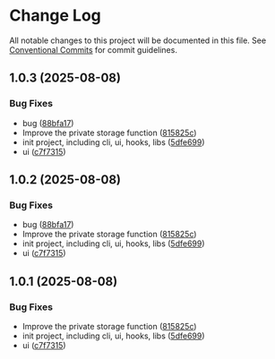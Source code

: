 # Change Log

All notable changes to this project will be documented in this file.
See [Conventional Commits](https://conventionalcommits.org) for commit guidelines.

## 1.0.3 (2025-08-08)


### Bug Fixes

* bug ([88bfa17](https://github.com/a-fan-l/mystics/commit/88bfa176db4424afc79a8a5f2106af67192752b6))
* Improve the private storage function ([815825c](https://github.com/a-fan-l/mystics/commit/815825ce3b2f19f92dc9221cf76c5db851b57a3c))
* init project, including cli, ui, hooks, libs ([5dfe699](https://github.com/a-fan-l/mystics/commit/5dfe699b143c3d0776624cef7df354e917376096))
* ui ([c7f7315](https://github.com/a-fan-l/mystics/commit/c7f7315807bffdb8d7bcbab526bc1d2c296350fe))





## 1.0.2 (2025-08-08)


### Bug Fixes

* bug ([88bfa17](https://github.com/a-fan-l/mystics/commit/88bfa176db4424afc79a8a5f2106af67192752b6))
* Improve the private storage function ([815825c](https://github.com/a-fan-l/mystics/commit/815825ce3b2f19f92dc9221cf76c5db851b57a3c))
* init project, including cli, ui, hooks, libs ([5dfe699](https://github.com/a-fan-l/mystics/commit/5dfe699b143c3d0776624cef7df354e917376096))
* ui ([c7f7315](https://github.com/a-fan-l/mystics/commit/c7f7315807bffdb8d7bcbab526bc1d2c296350fe))





## 1.0.1 (2025-08-08)


### Bug Fixes

* Improve the private storage function ([815825c](https://github.com/a-fan-l/mystics/commit/815825ce3b2f19f92dc9221cf76c5db851b57a3c))
* init project, including cli, ui, hooks, libs ([5dfe699](https://github.com/a-fan-l/mystics/commit/5dfe699b143c3d0776624cef7df354e917376096))
* ui ([c7f7315](https://github.com/a-fan-l/mystics/commit/c7f7315807bffdb8d7bcbab526bc1d2c296350fe))
